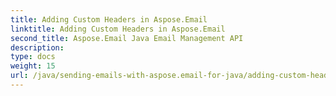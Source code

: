 ```yaml
---
title: Adding Custom Headers in Aspose.Email
linktitle: Adding Custom Headers in Aspose.Email
second_title: Aspose.Email Java Email Management API
description: 
type: docs
weight: 15
url: /java/sending-emails-with-aspose.email-for-java/adding-custom-headers-in-aspose-email/
---
```

